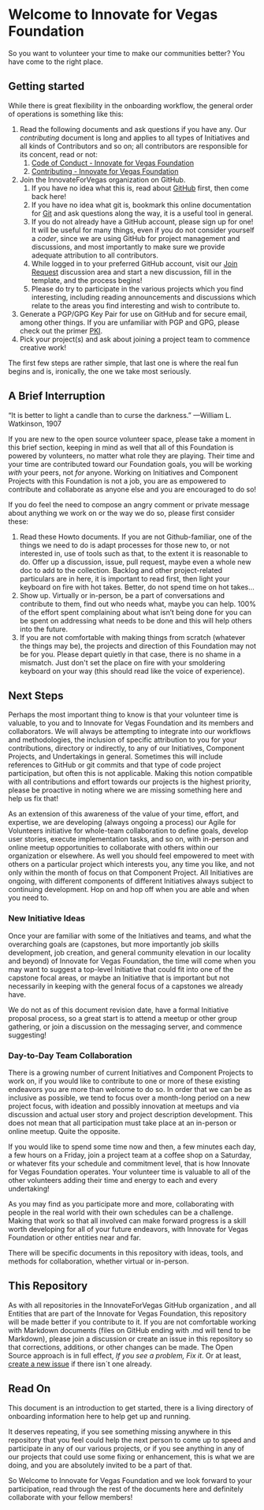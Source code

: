 <!--
 Copyright (C) 2022 Innovate for Vegas Foundation
 
 This file is part of doc-org-howtos.
 
 doc-org-howtos is free software: you can redistribute it and/or modify
 it under the terms of the GNU General Public License as published by
 the Free Software Foundation, either version 3 of the License, or
 (at your option) any later version.
 
 doc-org-howtos is distributed in the hope that it will be useful,
 but WITHOUT ANY WARRANTY; without even the implied warranty of
 MERCHANTABILITY or FITNESS FOR A PARTICULAR PURPOSE.  See the
 GNU General Public License for more details.
 
 You should have received a copy of the GNU General Public License
 along with doc-org-howtos.  If not, see <http://www.gnu.org/licenses/>.
-->

# Welcome to Innovate for Vegas Foundation

So you want to volunteer your time to make our communities better? You have come to the right place.

## Getting started

While there is great flexibility in the onboarding workflow, the general order of operations is something like this:

1. Read the following documents and ask questions if you have any. Our *contributing* document is long and applies to all types of Initiatives and all kinds of Contributors and so on; all contributors are responsible for its concent, read or not:
   1. [Code of Conduct - Innovate for Vegas Foundation](https://github.com/InnovateForVegas/.github/blob/main/CODE_OF_CONDUCT.md)
   2. [Contributing - Innovate for Vegas Foundation](https://github.com/InnovateForVegas/.github/blob/main/CONTRIBUTING.md)
2. Join the InnovateForVegas organization on GitHub.
      1. If you have no idea what this is, read about [GitHub](github.md) first, then come back here!
      2. If you have no idea what git is, bookmark this online documentation for [Git](https://git-scm.com/) and ask questions along the way, it is a useful tool in general.
      3. If you do not already have a GitHub account, please sign up for one! It will be useful for many things, even if you do not consider yourself a *coder*, since we are using GitHub for project management and discussions, and most importantly to make sure we provide adequate attribution to all contributors.
      4. While logged in to your preferred GitHub account, visit our [Join Request](https://github.com/orgs/InnovateForVegas/discussions/categories/join-request) discussion area and start a new discussion, fill in the template, and the process begins!
      5. Please do try to participate in the various projects which you find interesting, including reading announcements and discussions which relate to the areas you find interesting and wish to contribute to.
3. Generate a PGP/GPG Key Pair for use on GitHub and for secure email, among other things. If you are unfamiliar with PGP and GPG, please check out the primer [PKI](publickey.md).
4. Pick your project(s) and ask about joining a project team to commence creative work!

The first few steps are rather simple, that last one is where the real fun begins and is, ironically, the one we take most seriously.

## A Brief Interruption

“It is better to light a candle than to curse the darkness.” —William L. Watkinson, 1907

If you are new to the open source volunteer space, please take a moment in this brief section, keeping in mind as well that all of this Foundation is powered by volunteers, no matter what role they are playing. Their time and your time are contributed toward our Foundation goals, you will be working *with* your peers, not *for* anyone. Working on Initiatives and Component Projects with this Foundation is not a job, you are as empowered to contribute and collaborate as anyone else and you are encouraged to do so!

If you do feel the need to compose an angry comment or private message about anything we work on or the way we do so, please first consider these:

1. Read these Howto documents. If you are not Github-familiar, one of the things we need to do is adapt processes for those new to, or not interested in, use of tools such as that, to the extent it is reasonable to do. Offer up a discussion, issue, pull request, maybe even a whole new doc to add to the collection. Backlog and other project-related particulars are in here, it is important to read first, then light your keyboard on fire with hot takes. Better, do not spend time on hot takes…
2. Show up. Virtually or in-person, be a part of conversations and contribute to them, find out who needs what, maybe you can help. 100% of the effort spent complaining about what isn’t being done for you can be spent on addressing what needs to be done and this will help others into the future.
3. If you are not comfortable with making things from scratch (whatever the things may be), the projects and direction of this Foundation may not be for you. Please depart quietly in that case, there is no shame in a mismatch. Just don't set the place on fire with your smoldering keyboard on your way (this should read like the voice of experience).

## Next Steps

Perhaps the most important thing to know is that your volunteer time is valuable, to you and to Innovate for Vegas Foundation and its members and collaborators. We will always be attempting to integrate into our workflows and methodologies, the inclusion of specific attribution to you for your contributions, directory or indirectly, to any of our Initiatives, Component Projects, and Undertakings in general. Sometimes this will include references to GitHub or git commits and that type of code project participation, but often this is not applicable. Making this notion compatible with all contributions and effort towards our projects is the highest priority, please be proactive in noting where we are missing something here and help us fix that!

As an extension of this awareness of the value of your time, effort, and expertise, we are developing (always ongoing a process) our Agile for Volunteers initiative for whole-team collaboration to define goals, develop user stories, execute implementation tasks, and so on, with in-person and online meetup opportunities to collaborate with others within our organization or elsewhere. As well you should feel empowered to meet with others on a particular project which interests you, any time you like, and not only within the month of focus on that Component Project. All Initiatives are ongoing, with different components of different Initiatives always subject to continuing development. Hop on and hop off when you are able and when you need to.

### New Initiative Ideas

Once your are familiar with some of the Initiatives and teams, and what the overarching goals are (capstones, but more importantly job skills development, job creation, and general community elevation in our locality and beyond) of Innovate for Vegas Foundation, the time will come when you may want to suggest a top-level Initiative that could fit into one of the capstone focal areas, or maybe an Initiative that is important but not necessarily in keeping with the general focus of a capstones we already have.

We do not as of this document revision date, have a formal Initiative proposal process, so a great start is to attend a meetup or other group gathering, or join a discussion on the messaging server, and commence suggesting!

### Day-to-Day Team Collaboration

There is a growing number of current Initiatives and Component Projects to work on, if you would like to contribute to one or more of these existing endeavors you are more than welcome to do so. In order that we can be as inclusive as possible, we tend to focus over a month-long period on a new project focus, with ideation and possibly innovation at meetups and via discussion and actual user story and project description development. This does not mean that all participation must take place at an in-person or online meetup. Quite the opposite.

If you would like to spend some time now and then, a few minutes each day, a few hours on a Friday, join a project team at a coffee shop on a Saturday, or whatever fits your schedule and commitment level, that is how Innovate for Vegas Foundation operates. Your volunteer time is valuable to all of the other volunteers adding their time and energy to each and every undertaking!

As you may find as you participate more and more, collaborating with people in the real world with their own schedules can be a challenge. Making that work so that all involved can make forward progress is a skill worth developing for all of your future endeavors, with Innovate for Vegas Foundation or other entities near and far.

There will be specific documents in this repository with ideas, tools, and methods for collaboration, whether virtual or in-person.

## This Repository

As with all repositories in the InnovateForVegas GitHub organization , and all Entities that are part of the Innovate for Vegas Foundation, this repository will be made better if you contribute to it. If you are not comfortable working with Markdown documents (files on GitHub ending with .md will tend to be Markdown), please join a discussion or create an issue in this repository so that corrections, additions, or other changes can be made. The Open Source approach is in full effect, *If you see a problem, Fix it*. Or at least, [create a new issue](issues.md) if there isn´t one already.

## Read On

This document is an introduction to get started, there is a living directory of onboarding information here to help get up and running.

It deserves repeating, if you see something missing anywhere in this repository that you feel could help the next person to come up to speed and participate in any of our various projects, or if you see anything in any of our projects that could use some fixing or enhancement, this is what we are doing, and you are absolutely invited to be a part of that.

So Welcome to Innovate for Vegas Foundation and we look forward to your participation, read through the rest of the documents here and definitely collaborate with your fellow members!
